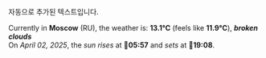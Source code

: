 
자동으로 추가된 텍스트입니다.

<!--START_SECTION:weather:moscow-->
Currently in **Moscow** (RU), the weather is: **13.1°C** (feels like **11.9°C**), ***broken clouds***<br/>
On *April 02, 2025*, the *sun rises* at 🌅**05:57** and *sets* at 🌇**19:08**.
<!--END_SECTION:weather-->
